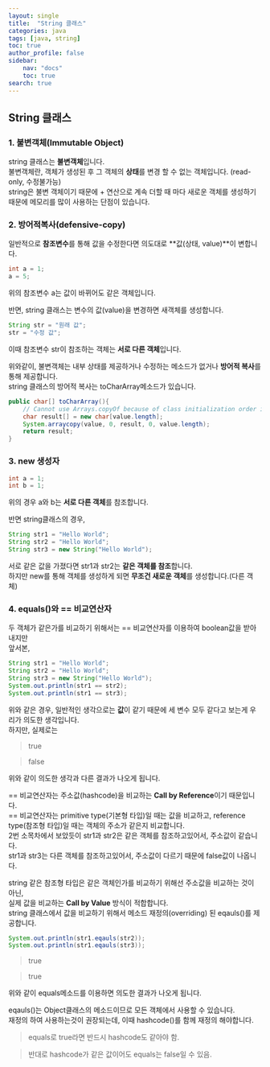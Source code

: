 ```yaml
---
layout: single
title:  "String 클래스"
categories: java
tags: [java, string]
toc: true
author_profile: false
sidebar:
    nav: "docs"
    toc: true
search: true
---
```


## String 클래스
### 1. 불변객체(Immutable Object)
string 클래스는 **불변객체**입니다.  
불변객체란, 객체가 생성된 후 그 객체의 **상태**를 변경 할 수 없는 객체입니다. (read-only, 수정불가능)  
string은 불변 객체이기 때문에 + 연산으로 계속 더할 때 마다 새로운 객체를 생성하기 때문에 메모리를 많이 사용하는 단점이 있습니다.  

### 2. 방어적복사(defensive-copy)
일반적으로 **참조변수**를 통해 값을 수정한다면 의도대로 **값(상태, value)**이 변합니다.  
```java
int a = 1;
a = 5;
```
위의 참조변수 a는 값이 바뀌어도 같은 객체입니다.  
  
반면, string 클래스는 변수의 값(value)을 변경하면 새객체를 생성합니다.  

```java
String str = "원래 값";
str = "수정 값";
```
이때 참조변수 str이 참조하는 객체는 **서로 다른 객체**입니다.  
  
위와같이, 불변객체는 내부 상태를 제공하거나 수정하는 메소드가 없거나 **방어적 복사**를 통해 제공합니다.  
string 클래스의 방어적 복사는 toCharArray메소드가 있습니다.  

```java
public char[] toCharArray(){
    // Cannot use Arrays.copyOf because of class initialization order issues
    char result[] = new char[value.length];
    System.arraycopy(value, 0, result, 0, value.length);
    return result;
}
```

### 3. new 생성자

```java
int a = 1;
int b = 1;
```
위의 경우 a와 b는 **서로 다른 객체**를 참조합니다.  
  
반면 string클래스의 경우,  
```java
String str1 = "Hello World";
String str2 = "Hello World";
String str3 = new String("Hello World");
```
서로 같은 값을 가졌다면 str1과 str2는 **같은 객체를 참조**합니다.  
하지만 new를 통해 객체를 생성하게 되면 **무조건 새로운 객체**를 생성합니다.(다른 객체)  


### 4. equals()와 == 비교연산자
두 객체가 같은가를 비교하기 위해서는 == 비교연산자를 이용하여 boolean값을 받아내지만  
앞서본,

```java
String str1 = "Hello World";
String str2 = "Hello World";
String str3 = new String("Hello World");
System.out.println(str1 == str2);
System.out.println(str1 == str3);
```
위와 같은 경우, 일반적인 생각으로는 **값**이 같기 때문에 세 변수 모두 같다고 보는게 우리가 의도한 생각입니다.  
하지만, 실제로는  
>true

>false

위와 같이 의도한 생각과 다른 결과가 나오게 됩니다.  
  
== 비교연산자는 주소값(hashcode)을 비교하는 **Call by Reference**이기 때문입니다.  
== 비교연산자는 primitive type(기본형 타입)일 때는 값을 비교하고, reference type(참조형 타입)일 때는 객체의 주소가 같은지 비교합니다.  
2번 소목차에서 보았듯이 str1과 str2은 같은 객체를 참조하고있어서, 주소값이 같습니다.  
str1과 str3는 다른 객체를 참조하고있어서, 주소값이 다르기 때문에 false값이 나옵니다.  
  
string 같은 참조형 타입은 같은 객체인가를 비교하기 위해선 주소값을 비교하는 것이 아닌,  
실제 값을 비교하는 __Call by Value__ 방식이 적합합니다.  
string 클래스에서 값을 비교하기 위해서 메소드 재정의(overriding) 된 eqauls()를 제공합니다.  

```java
System.out.println(str1.eqauls(str2));
System.out.println(str1.eqauls(str3));
```
>true

>true

위와 같이 equals메소드를 이용하면 의도한 결과가 나오게 됩니다.  

eqauls()는 Object클래스의 메소드이므로 모든 객체에서 사용할 수 있습니다.  
재정의 하여 사용하는것이 권장되는데, 이때 hashcode()를 함께 재정의 해야합니다.  

> equals로 true라면 반드시 hashcode도 같아야 함.

>반대로 hashcode가 같은 값이어도 equals는 false일 수 있음.